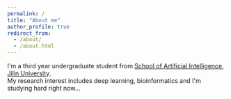 ```yaml
---
permalink: /
title: "About me"
author_profile: true
redirect_from: 
  - /about/
  - /about.html
---
```


I'm a third year undergraduate student from [School of Artificial Intelligence](https://sai.jlu.edu.cn/), [Jilin University](https://www.jlu.edu.cn/). \
My research interest includes deep learning, bioinformatics and I'm studying hard right now...

